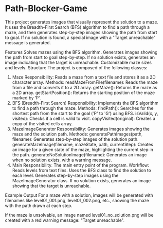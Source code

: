 # Path-Blocker-Game
This project generates images that visually represent the solution to a maze. It uses the Breadth-First Search (BFS) algorithm to find a path through a maze, and then generates step-by-step images showing the path from start to goal. If no solution is found, a special image with a "Target unreachable" message is generated.

Features
Solves mazes using the BFS algorithm.
Generates images showing the path from start to goal step-by-step.
If no solution exists, generates an image indicating that the target is unreachable.
Customizable maze sizes and levels.
Structure 
The project is composed of the following classes:

1. Maze
Responsibility: Reads a maze from a text file and stores it as a 2D character array.
Methods:
readMazeFromFile(filename): Reads the maze from a file and converts it to a 2D array.
getMaze(): Returns the maze as a 2D array.
getStartPosition(): Returns the starting position of the maze marked by 'P'.
2. BFS (Breadth-First Search)
Responsibility: Implements the BFS algorithm to find a path through the maze.
Methods:
findPath(): Searches for the shortest path from the start to the goal ('P' to 'G') using BFS.
isValid(x, y, visited): Checks if a cell is valid to visit.
copyVisited(original): Creates a copy of the visited cells array.
3. MazeImageGenerator
Responsibility: Generates images showing the maze and the solution path.
Methods:
generatePathImages(path, filename): Generates step-by-step images of the solution path.
generateMazeImage(filename, mazeState, path, currentStep): Creates an image for a given state of the maze, highlighting the current step in the path.
generateNoSolutionImage(filename): Generates an image when no solution exists, with a warning message.
4. Main
Responsibility: The main entry point of the program.
Workflow:
Reads levels from text files.
Uses the BFS class to find the solution to each level.
Generates step-by-step images using the MazeImageGenerator class.
If no solution exists, generates an image showing that the target is unreachable.


Example Output
For a maze with a solution, images will be generated with filenames like level01_001.png, level01_002.png, etc., showing the maze with the path drawn at each step.

If the maze is unsolvable, an image named level01_no_solution.png will be created with a red warning message: "Target unreachable".
